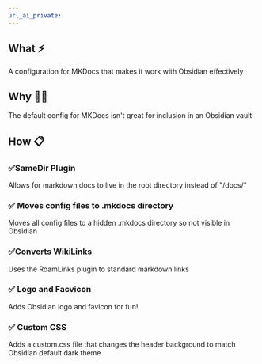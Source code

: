 ```yaml
---
url_ai_private:
---
```

## What ⚡
A configuration for MKDocs that makes it work with Obsidian effectively
## Why 🤷‍♂️
The default config for MKDocs isn't great for inclusion in an Obsidian vault. 
## How 📋

### ✅SameDir Plugin
Allows for markdown docs to live in the root directory instead of "/docs/"

### ✅ Moves config files to .mkdocs directory
Moves all config files to a hidden .mkdocs directory so not visible in Obsidian

### ✅Converts WikiLinks 
Uses the RoamLinks plugin to standard markdown links

### ✅ Logo and Facvicon
Adds Obsidian logo and favicon for fun!

### ✅ Custom CSS
Adds a custom.css file that changes the header background to match Obsidian default dark theme



